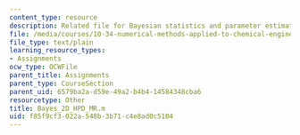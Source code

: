 ```yaml
---
content_type: resource
description: Related file for Bayesian statistics and parameter estimation.
file: /media/courses/10-34-numerical-methods-applied-to-chemical-engineering-fall-2005/f85f9cf3022a548b3b71c4e8ad0c5104_Bayes_2D_HPD_MR.m
file_type: text/plain
learning_resource_types:
- Assignments
ocw_type: OCWFile
parent_title: Assignments
parent_type: CourseSection
parent_uid: 6579ba2a-d59e-49a2-b4b4-14584348cba6
resourcetype: Other
title: Bayes_2D_HPD_MR.m
uid: f85f9cf3-022a-548b-3b71-c4e8ad0c5104
---
```

